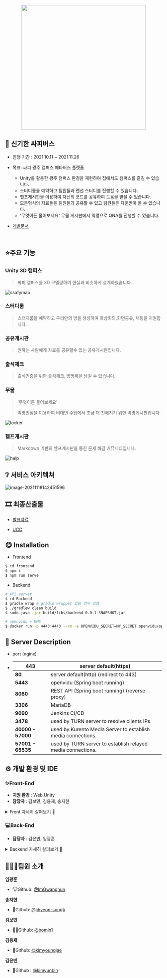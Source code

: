  <p align="center"><img src="README.assets/ssafy_bus.png" width="400" height="400" /></p>



## 📆 신기한 싸피버스


- 진행 기간 : 2021.10.11 ~ 2021.11.26
- 목표: 싸피 광주 캠퍼스 메타버스 플랫폼  


  - Unity를 활용한 광주 캠퍼스 환경을 재현하여 집에서도 캠퍼스를 즐길 수 있습니다.
  - 스터디룸을 예약하고 팀원들과 랜선 스터디를 진행할 수 있습니다.
  - 헬프게시판을 이용하여 자신의 코드를 공유하여 도움을 받을 수 있습니다.
  - 모든형식의 자료들을 팀원들과 공유할 수 있고 팀원들은 다운받아 볼 수 있습니다.
  - '무엇이든 물어보세요'  무물 게시판에서 익명으로 QNA를 진행할 수 있습니다.


- [개발문서]()

<br>


## ⭐️주요 기능

### Unity 3D 캠퍼스

> 싸피 캠퍼스를 3D 모델링하여 현실과 비슷하게 설계하였습니다.

![ssafymap](README.assets/ssafymap.png)

### 스터디룸

> 스터디룸을 예약하고 우리만의 방을 생성하여 화상회의,화면공유, 채팅을 지원합니다.



### 공유게시판

> 원하는 사람에게 자료를 공유할수 있는 공유게시판입니다.



### 출석체크

> 출석인증을 위한 출석체크, 방명록을 남길 수 있습니다.



### 무물 

> '무엇이든 물어보세요'
>
> 익명인점을 이용하여 비대면 수업에서 조금 더 친해지기 위한 익명게시판입니다.

![locker](README.assets/locker.gif)

### 헬프게시판

> Markdown 기반의 헬프게시판을 통한 문제 해결 커뮤니티입니다.

![help](README.assets/help.gif)




## ❔ 서비스 아키텍쳐


![image-20211118142451596](README.assets/image-20211118142451596.png)


## 🎞 최종산출물


- [발표자료](https://drive.google.com/file/d/1utqRM5L9R8FpSjrZKSj8o-H1APt00476/view?usp=sharing)


- [UCC](https://www.youtube.com/watch?v=kF9CiiEl2aw)


## 😋 Installation


- Frontend


```bash
$ cd frontend
$ npm i
$ npm run serve
```


- Backend


```bash
# API server 
$ cd Backend
$ gradle wrap # gradle wrapper 없을 경우 실행
$ ./gradlew clean build
$ sudo java -jar build/libs/backend-0.0.1-SNAPSHOT.jar

# openvidu + KMS
$ docker run -p 4443:4443 --rm -e OPENVIDU_SECRET=MY_SECRET openvidu/openvidu-server-kms:2.20.0
```


## 🐤 Server Description


- port (nginx)


- | 443               | server default(https)                                        |
    | ----------------- | ------------------------------------------------------------ |
    | **80**            | server default(http) (redirect to 443)                       |
    | **5443**          | openvidu (Spring boot running)                               |
    | **8080**          | REST API (Spring boot running) (reverse proxy)               |
    | **3306**          | MariaDB                                                      |
    | **9090**          | Jenkins CI/CD                                                |
    | **3478**          | used by TURN server to resolve clients IPs.                  |
    | **40000 - 57000** | used by Kurento Media Server to establish media connections. |
    | **57001 - 65535** | used by TURN server to establish relayed media connections.  |



## ⚙ 개발 환경 및 IDE


### ✨Front-End 


- **지원 환경** : Web,Unity
- **담당자** : 김보민, 김용재, 송지현

<details>
    <summary>Front 자세히 살펴보기 🌈</summary>
    <ul>
        <li>기술스택 ⚙</li>
    </ul>   
    <ul>
      	<li>Vue.js @2.6.11</li>
      	<li>Unity</li>
      	<li>Openvidu</li>
      	<li>WebGL</li>
        <li>JS, HTML, CSS</li>
        <li>SCSS</li>
    </ul>
    <li>--------------------------------------------------------------------------------------</li>
    <ul>
        <li>라이브러리 📚</li>
    </ul>   
    <ul>
        <li>"@toast-ui/vue-editor": "^3.1.1",</li>
        <li>"axios": "^0.23.0",</li>
        <li>"bootstrap": "^5.1.3",</li>
        <li>"bootstrap-vue": "^2.21.2",</li>
        <li>"core-js": "^3.6.5",</li>
        <li>"inko": "^1.1.1",</li>
        <li>"node-sass": "^6.0.1",</li>
        <li>"openvidu-browser": "^2.20.0",</li>
        <li>"sass-loader": "^10.2.0",</li>
        <li>"simple-code-editor": "^1.0.5",</li>
        <li>vue": "^2.6.14",</li>
        <li>"vue-router": "^3.5.2",</li>
        <li>"vue-unity-webgl": "^1.2.0",</li>
        <li>"vuetify": "^2.5.10",</li>
        <li>"vuex": "^3.6.2",</li>
        <li>"vuex-persistedstate": "^4.1.0"</li>
    </ul>
</details>




### 💻Back-End


- **담당자** : 김윤빈, 임광훈
<details>
    <summary>Backend 자세히 살펴보기 🌈</summary>
    <ul>
        <li>기술스택 ⚙</li>
    </ul>   
    <ul>
        <li>Spring-boot</li>
      	<li>Spring-Security</li>
      	<li>Spring Data Jpa</li>
      	<li>Redis</li>
        <li>AWS EC2</li>
        <li>Docker</li>
        <li>Jenkins</li>
        <li>Mariadb</li>
        <li>AWS S3</li>
      	<li>Photon</li>
    </ul>
</details>





## 👨‍👩‍👦팀원 소개

**임광훈**


- 🐮Github: [@ImGwanghun](https://github.com/Gwanghun-Im)

**송지현**


- 🌰Github: [@jihyeon-songb](https://github.com/jihyeon-songb)

**김보민**


- 🧙‍♂️Github: [@bomin1](https://github.com/bomin1)

**김용재**


- 🍒Github: [@kimyoungjae](https://github.com/rubetyy)

**김윤빈**


- 🐶Github : [@kimyunbin](https://github.com/kimyunbin)



